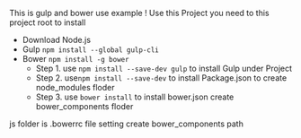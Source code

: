 This is gulp and bower use example !
Use this Project you need to this project root to install
- Download Node.js
- Gulp `npm install --global gulp-cli`
- Bower `npm install -g bower`
  - Step 1. use `npm install --save-dev gulp` to install Gulp under Project
  - Step 2. use`npm install --save-dev` to install Package.json to create node_modules floder
  - Step 3. use `bower install` to install bower.json create bower_components floder

js folder is .bowerrc file setting create bower_components path

